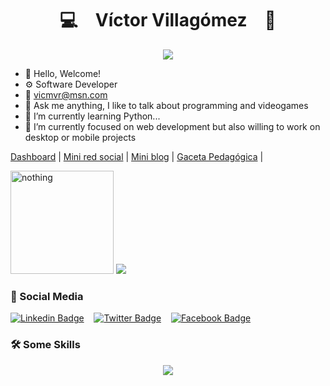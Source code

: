 <!--
**vicmvr/vicmvr** is a ✨ _special_ ✨ repository because its `README.md` (this file) appears on your GitHub profile.

Here are some ideas to get you started:

- 🔭 I’m currently working on ...

- 👯 I’m looking to collaborate on ...
- 🤔 I’m looking for help with ...
- 💬 Ask me about ...
- 📫 How to reach me: ...
- 😄 Pronouns: ...
- ⚡ Fun fact: ...
-->

<p align="center">
    <h1 align="center">💻&emsp;Víctor Villagómez&emsp;💼</h1>
</p>
<p align="center">
    <img src="https://readme-typing-svg.herokuapp.com/?lines=Hello,+I+am+vicmvr;Welcome+to+my+profile!;Have+a+look+around!&font=Fira%20Code&color=%2300aeb0&center=true&width=280&height=50">
</p>

- 👋 Hello, Welcome!
- ⚙️ Software Developer
- 📧 vicmvr@msn.com
- 💬 Ask me anything, I like to talk about programming and videogames
- 🌱 I’m currently learning Python...
- 👯 I’m currently focused on web development but also willing to work on desktop or mobile projects

<!--[Personal web](https://victorvillagomez.dev/) | -->
[Dashboard](https://dashboard-vicmvr.fly.dev/) | 
[Mini red social](https://miredsocial.vercel.app/) | 
[Mini blog](https://a-mblog.netlify.app/) | 
[Gaceta Pedagógica](https://gacetapedagogica.netlify.app/) | 


<div>
<img height="165px"src="https://github-readme-stats.vercel.app/api?username=vicmvr&show_icons=true&locale=en&theme=gotham&count_private=true" alt="nothing" />
<a href="https://github.com/vicmvr">
<img src="https://github-readme-stats.vercel.app/api/top-langs/?username=vicmvr&theme=dark&hide=html,css,cmake&layout=compact&langs_count=5&bg_color=101010&hide_title=false"></a>
</div>

### 👥 Social Media

[![Linkedin Badge](https://img.shields.io/badge/-vicmvr-00599C?style=flat-square&logo=Linkedin&logoColor=white&link=https://www.linkedin.com/in/vicmvr/)](https://www.linkedin.com/in/vicmvr) &nbsp;&nbsp;
[![Twitter Badge](https://img.shields.io/badge/-vicmvr-007ACC?style=flat-square&logo=Twitter&logoColor=white&link=https://www.twitter.com/vicmvr/)](https://www.twitter.com/vicmvr) &nbsp;&nbsp;
[![Facebook Badge](https://img.shields.io/badge/-vicmvr-blue?style=flat-square&logo=Facebook&logoColor=white&link=https://www.facebook.com/vicmvr)](https://www.facebook.com/vicmvr) &nbsp;&nbsp;


### 🛠️ Some Skills
<div align="center">
  <a href="https://skillicons.dev">
    <img src="https://skillicons.dev/icons?i=vscode,ruby,js,css,html,mongo,express,react,nodejs,vite,mysql,git,github,eclipse,java,dotnet,cs,c,cpp,ps,figma,postman,netlify,discord,powershell,linux,wordpress,twitter" />
  </a>
</div>
